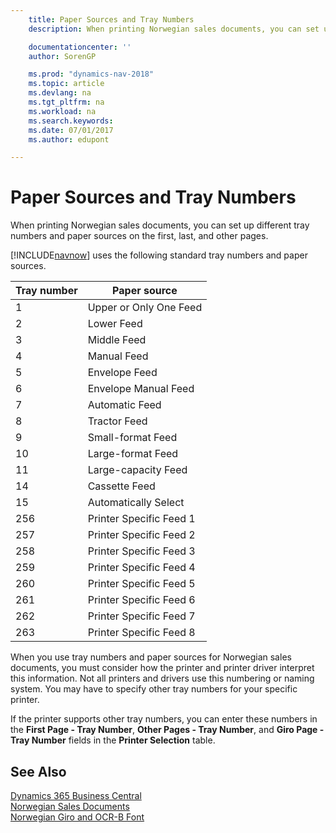 ```yaml
---
    title: Paper Sources and Tray Numbers
    description: When printing Norwegian sales documents, you can set up different tray numbers and paper sources on the first, last, and other  pages.

    documentationcenter: ''
    author: SorenGP

    ms.prod: "dynamics-nav-2018"
    ms.topic: article
    ms.devlang: na
    ms.tgt_pltfrm: na
    ms.workload: na
    ms.search.keywords:
    ms.date: 07/01/2017
    ms.author: edupont

---
```

# Paper Sources and Tray Numbers
When printing Norwegian sales documents, you can set up different tray numbers and paper sources on the first, last, and other pages.  

[!INCLUDE[navnow](../../includes/navnow_md.md)] uses the following standard tray numbers and paper sources.  

|Tray number|Paper source|  
|-----------------|------------------|  
|1|Upper or Only One Feed|  
|2|Lower Feed|  
|3|Middle Feed|  
|4|Manual Feed|  
|5|Envelope Feed|  
|6|Envelope Manual Feed|  
|7|Automatic Feed|  
|8|Tractor Feed|  
|9|Small-format Feed|  
|10|Large-format Feed|  
|11|Large-capacity Feed|  
|14|Cassette Feed|  
|15|Automatically Select|  
|256|Printer Specific Feed 1|  
|257|Printer Specific Feed 2|  
|258|Printer Specific Feed 3|  
|259|Printer Specific Feed 4|  
|260|Printer Specific Feed 5|  
|261|Printer Specific Feed 6|  
|262|Printer Specific Feed 7|  
|263|Printer Specific Feed 8|  

When you use tray numbers and paper sources for Norwegian sales documents, you must consider how the printer and printer driver interpret this information. Not all printers and drivers use this numbering or naming system. You may have to specify other tray numbers for your specific printer.  

If the printer supports other tray numbers, you can enter these numbers in the **First Page - Tray Number**, **Other Pages - Tray Number**, and **Giro Page - Tray Number** fields in the **Printer Selection** table.  

## See Also
[Dynamics 365 Business Central](https://docs.microsoft.com/dynamics365/business-central/)  
[Norwegian Sales Documents](norwegian-sales-documents.md)   
 [Norwegian Giro and OCR-B Font](norwegian-giro-and-ocr-b-font.md)
